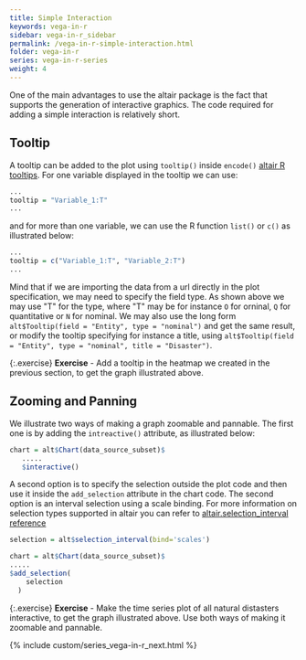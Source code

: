 ```yaml
---
title: Simple Interaction
keywords: vega-in-r
sidebar: vega-in-r_sidebar
permalink: /vega-in-r-simple-interaction.html
folder: vega-in-r
series: vega-in-r-series
weight: 4
---
```


One of the main advantages to use the altair package is the fact that supports the generation of interactive graphics. The code required for adding a simple interaction is relatively short.

## Tooltip

A tooltip can be added to the plot using `tooltip()` inside `encode()` [altair R tooltips](https://vegawidget.github.io/altair/articles/tooltips.html). For one variable displayed in the tooltip we can use:

```R
...
tooltip = "Variable_1:T"
...
```

and for more than one variable, we can use the R function `list()` or `c()` as illustrated below:

```R
...
tooltip = c("Variable_1:T", "Variable_2:T")
...
```

Mind that if we are importing the data from a url directly in the plot specification, we may need to specify the field type. As shown above we may use "T" for the type, where "T" may be for instance `O` for orninal, `Q` for quantitative or `N` for nominal.
We may also use the long form `alt$Tooltip(field = "Entity", type = "nominal")` and get the same result, or modify the tooltip specifying for instance a title, using `alt$Tooltip(field = "Entity", type = "nominal", title = "Disaster")`.

<div id="vis6"></div>
<script type="text/javascript">
    var yourVlSpec = {
  "$schema": "https://vega.github.io/schema/vega-lite/v4.0.0.json",
  "config": {
    "view": {
      "continuousHeight": 300,
      "continuousWidth": 400
    }
  },
  "data": {
    "url": "https://raw.githubusercontent.com/vega/vega-datasets/master/data/disasters.csv"
  },
  "encoding": {
    "color": {
      "field": "Entity",
      "type": "nominal"
    },
    "opacity": {
      "field": "Deaths",
      "type": "quantitative"
    },
    "tooltip": [
      {
        "field": "Year",
        "type": "ordinal"
      },
      {
        "field": "Deaths",
        "type": "quantitative"
      }
    ],
    "x": {
      "field": "Entity",
      "type": "ordinal"
    },
    "y": {
      "field": "Year",
      "type": "ordinal"
    }
  },
  "height": 600,
  "mark": "rect",
  "transform": [
    {
      "filter": {
        "field": "Entity",
        "oneOf": [
          "Drought",
          "Earthquake",
          "Epidemic",
          "Extreme temperature",
          "Extreme weather",
          "Flood",
          "Landslide",
          "Mass movement (dry)",
          "Volcanic activity",
          "Wildfire"
        ]
      }
    }
  ],
  "width": 200
};
  vegaEmbed('#vis6', yourVlSpec);
</script>

{:.exercise}
**Exercise** - Add a tooltip in the heatmap we created in the previous section, to get the graph illustrated above.


## Zooming and Panning

We illustrate two ways of making a graph zoomable and pannable. The first one is by adding the `intreactive()` attribute, as illustrated below:

```R
chart = alt$Chart(data_source_subset)$
   .....
   $interactive()
```

A second option is to specify the selection outside the plot code and then use it inside the `add_selection` attribute in the chart code.
The second option is an interval selection using a scale binding. For more information on selection types supported in altair you can refer to [altair.selection_interval reference](https://altair-viz.github.io/user_guide/generated/api/altair.selection_interval.html#altair.selection_interval)

```R
selection = alt$selection_interval(bind='scales')

chart = alt$Chart(data_source_subset)$
.....
$add_selection(
    selection
  )
```

<div id="vis7"></div>
<script type="text/javascript">
    var yourVlSpec = {
  "$schema": "https://vega.github.io/schema/vega-lite/v4.0.0.json",
  "config": {
    "view": {
      "continuousHeight": 300,
      "continuousWidth": 400
    }
  },
  "data": {
    "url": "https://raw.githubusercontent.com/vega/vega-datasets/master/data/disasters.csv"
  },
  "encoding": {
    "tooltip": [
      {
        "field": "Year",
        "type": "ordinal"
      },
      {
        "field": "Deaths",
        "type": "quantitative"
      }
    ],
    "x": {
      "field": "Year",
      "type": "quantitative"
    },
    "y": {
      "field": "Deaths",
      "type": "quantitative"
    }
  },
  "height": 300,
  "mark": "line",
  "selection": {
    "selector003": {
      "bind": "scales",
      "encodings": [
        "x",
        "y"
      ],
      "type": "interval"
    }
  },
  "transform": [
    {
      "filter": {
        "equal": "All natural disasters",
        "field": "Entity"
      }
    }
  ],
  "width": 600
};
  vegaEmbed('#vis7', yourVlSpec);
</script>


{:.exercise}
**Exercise** - Make the time series plot of all natural distasters interactive, to get the graph illustrated above. Use both ways of making it zoomable and pannable.


{% include custom/series_vega-in-r_next.html %}
